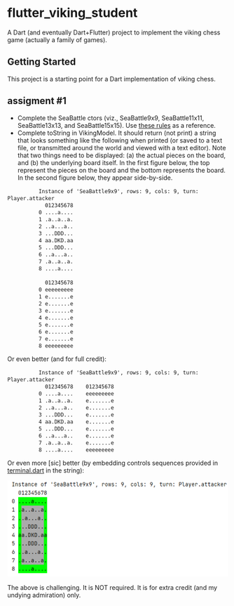 # flutter_viking_student

A Dart (and eventually Dart+Flutter) project to implement the viking chess game (actually a family of games).

## Getting Started

This project is a starting point for a Dart implementation of viking chess.

## assigment #1

- Complete the SeaBattle ctors (viz., SeaBattle9x9, SeaBattle11x11, SeaBattle13x13, and SeaBattle15x15).
  Use [these rules](./sea_battle_rules.pdf) as a reference.
- Complete toString in VikingModel. It should return (not print) a string that looks something like the following
when printed (or saved to a text file, or transmitted around the world and viewed with a text editor). Note that
  two things need to be displayed: (a) the actual pieces on the board, and (b) the underlying board itself. In the
  first figure below, the top represent the pieces on the board and the bottom represents the board. In the second 
  figure below, they appear side-by-side.
```
          Instance of 'SeaBattle9x9', rows: 9, cols: 9, turn: Player.attacker
            012345678
          0 ....a....
          1 .a..a..a.
          2 ..a...a..
          3 ...DDD...
          4 aa.DKD.aa
          5 ...DDD...
          6 ..a...a..
          7 .a..a..a.
          8 ....a....

            012345678
          0 eeeeeeeee
          1 e.......e
          2 e.......e
          3 e.......e
          4 e.......e
          5 e.......e
          6 e.......e
          7 e.......e
          8 eeeeeeeee
```
Or even better (and for full credit):
```
          Instance of 'SeaBattle9x9', rows: 9, cols: 9, turn: Player.attacker
            012345678    012345678
          0 ....a....    eeeeeeeee
          1 .a..a..a.    e.......e
          2 ..a...a..    e.......e
          3 ...DDD...    e.......e
          4 aa.DKD.aa    e.......e
          5 ...DDD...    e.......e
          6 ..a...a..    e.......e
          7 .a..a..a.    e.......e
          8 ....a....    eeeeeeeee
```
Or even more [sic] better (by embedding controls sequences provided in [terminal.dart](./lib/terminal.dart) in the string):

![Alt text](./example-tostring-output.png "a title")

The above is challenging. It is NOT required. It is for extra credit (and my undying admiration) only.
